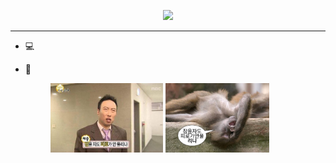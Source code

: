    <p align="center">
     <img src="https://github.com/subin-128/subin-128/assets/73809727/944e151e-ae42-42e5-b577-544f098c3ba5" width="25%">
     <!--<figcaption>ㅇㅅㅇ</figcaption>-->
   </p>

---
<!--
**subin-128/subin-128** is a ✨ _special_ ✨ repository because its `README.md` (this file) appears on your GitHub profile.

Here are some ideas to get you started:

- 🔭 I’m currently working on ...
- 🌱 I’m currently learning ...
- 👯 I’m looking to collaborate on ...
- 🤔 I’m looking for help with ...
- 💬 Ask me about ...
- 📫 How to reach me: ...
- 😄 Pronouns: ...
- ⚡ Fun fact: ...
-->

- 💻
- 🥱    

    <figure class="half">
      <a href="link"><img src="./resources/20180106_5a506d5b9419c.jpg" width="45%"></a>
      <a href="link"><img src="./resources/KakaoTalk_20230816_013204228.png" width="41.5%"></a>
    </figure>

